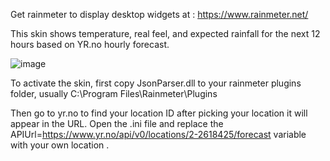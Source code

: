 Get rainmeter to display desktop widgets at : https://www.rainmeter.net/

This skin shows temperature, real feel, and expected rainfall for the next 12 hours based on YR.no hourly forecast.

![image](https://github.com/user-attachments/assets/89259e88-1399-4253-97a3-edd1ed90dbd4)

To activate the skin, first copy JsonParser.dll to your rainmeter plugins folder, usually C:\Program Files\Rainmeter\Plugins

Then go to yr.no to find your location ID after picking your location it will appear in the URL. Open the .ini file and replace the 
APIUrl=https://www.yr.no/api/v0/locations/2-2618425/forecast
variable with your own location . 
